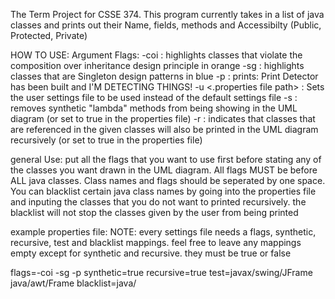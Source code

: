 The Term Project for CSSE 374. 
This program currently takes in a list of java classes and prints out their Name, fields, methods 
and Accessibilty (Public, Protected, Private)

HOW TO USE: 
Argument Flags:
-coi : highlights classes that violate the composition over inheritance design principle in orange
-sg  : highlights classes that are Singleton design patterns in blue
-p   : prints: Print Detector has been built and I'M DETECTING THINGS!
-u <.properties file path> : Sets the user settings file to be used instead of the default settings file
-s   : removes synthetic "lambda" methods from being showing in the UML diagram (or set to true in the properties file)
-r   : indicates that classes that are referenced in the given classes will also be printed in the UML diagram recursively (or set to true in the properties file)

general Use:
put all the flags that you want to use first before stating any of the classes you want drawn in the UML diagram. All flags MUST be before ALL java classes. Class names and flags should be seperated by one space. You can blacklist certain java class names by going into the properties file and inputing the classes that you do not want to printed recursively. the blacklist will not stop the classes given by the user from being printed


example properties file:
NOTE: every settings file needs a flags, synthetic, recursive, test and blacklist mappings. feel free to leave any mappings empty except for synthetic and recursive. they must be true or false

flags=-coi -sg -p
synthetic=true
recursive=true
test=javax/swing/JFrame java/awt/Frame
blacklist=java/


